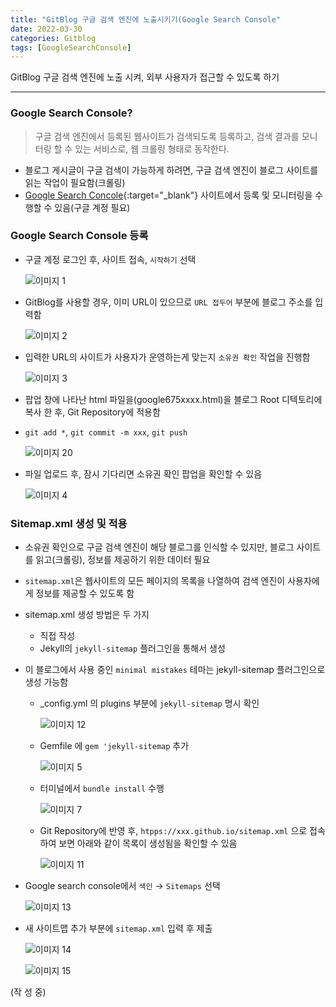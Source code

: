 ```yaml
---
title: "GitBlog 구글 검색 엔진에 노출시키기(Google Search Console"
date: 2022-03-30
categories: Gitblog
tags: [GoogleSearchConsole]
---
```


GitBlog 구글 검색 엔진에 노출 시켜, 외부 사용자가 접근할 수 있도록 하기  

------

### Google Search Console?  

> 구글 검색 엔진에서 등록된 웹사이트가 검색되도록 등록하고, 검색 결과를 모니터링 할 수 있는 서비스로, 웹 크롤링 형태로 동작한다.  

- 블로그 게시글이 구글 검색이 가능하게 하려면, 구글 검색 엔진이 블로그 사이트를 읽는 작업이 필요함(크롤링)  
- [Google Search Concole](https://search.google.com/search-console/about){:target="_blank"} 사이트에서 등록 및 모니터링을 수행할 수 있음(구글 계정 필요)


### Google Search Console 등록


- 구글 계정 로그인 후, 사이트 접속, `시작하기` 선택  

  ![이미지 1](https://user-images.githubusercontent.com/76153041/160787269-37114862-a611-48e2-8be3-b05a8dad44c2.png)  

- GitBlog를 사용할 경우, 이미 URL이 있으므로 `URL 접두어` 부분에 블로그 주소를 입력함  

  ![이미지 2](https://user-images.githubusercontent.com/76153041/160787273-047d4228-b41d-43af-8517-a2373a3155ac.png)    

- 입력한 URL의 사이트가 사용자가 운영하는게 맞는지 `소유권 확인` 작업을 진행함  

  ![이미지 3](https://user-images.githubusercontent.com/76153041/160787274-021c4f7d-1044-4ea6-afb1-0723bfad4db4.png)  

- 팝업 창에 나타난 html 파일을(google675xxxx.html)을 블로그 Root 디텍토리에 복사 한 후, Git Repository에 적용함
- `git add *`, `git commit -m xxx`, `git push`

  ![이미지 20](https://user-images.githubusercontent.com/76153041/160791984-e5f45d05-608a-47ab-9d29-770cb259eb1d.png)  

- 파일 업로드 후, 잠시 기다리면 소유권 확인 팝업을 확인할 수 있음  

  ![이미지 4](https://user-images.githubusercontent.com/76153041/160787277-033ea137-cc95-47d6-a6cf-fbe6a94605fd.png)  
  
  
### Sitemap.xml 생성 및 적용  

- 소유권 확인으로 구글 검색 엔진이 해당 블로그를 인식할 수 있지만, 블로그 사이트를 읽고(크롤링), 정보를 제공하기 위한 데이터 필요
- `sitemap.xml`은 웹사이트의 모든 페이지의 목록을 나열하여 검색 엔진이 사용자에게 정보를 제공할 수 있도록 함
- sitemap.xml 생성 방법은 두 가지
  - 직접 작성
  - Jekyll의 `jekyll-sitemap` 플러그인을 통해서 생성
- 이 블로그에서 사용 중인 `minimal mistakes` 테마는 jekyll-sitemap 플러그인으로 생성 가능함
  - _config.yml 의 plugins 부분에 `jekyll-sitemap` 명시 확인  
  
    ![이미지 12](https://user-images.githubusercontent.com/76153041/160787294-4786d5ba-2d5f-4de5-9d1d-07f6016cb2da.png)  
  - Gemfile 에 `gem 'jekyll-sitemap` 추가  
  
    ![이미지 5](https://user-images.githubusercontent.com/76153041/160787278-7ecb90f0-ab1b-4b66-bfaa-2d950de598ea.png)  

  - 터미널에서 `bundle install` 수행  
    
    ![이미지 7](https://user-images.githubusercontent.com/76153041/160787284-00f0d880-a94d-40c3-bb10-d0d69ab76ea3.png)  
  
  - Git Repository에 반영 후, `htpps://xxx.github.io/sitemap.xml` 으로 접속하여 보면 아래와 같이 목록이 생성됨을 확인할 수 있음  
  
    ![이미지 11](https://user-images.githubusercontent.com/76153041/160787293-7d14ee0d-3fe9-4eca-ae75-8cddccbc9fab.png)  
  
- Google search console에서 `색인` → `Sitemaps` 선택  
  
  ![이미지 13](https://user-images.githubusercontent.com/76153041/160787299-ded6a8a4-2058-4646-96bd-3124e980759e.png)  

- 새 사이트맵 추가 부분에 `sitemap.xml` 입력 후 제출  
 
  ![이미지 14](https://user-images.githubusercontent.com/76153041/160787302-ca1d0463-ac41-416f-8b8c-a3ed6a311cca.png)
  
  ![이미지 15](https://user-images.githubusercontent.com/76153041/160787304-121e1694-eba1-4ded-ba09-e79aeeee999f.png)  


(작 성 중)